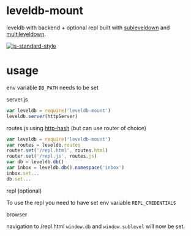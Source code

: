 # leveldb-mount

leveldb with backend + optional repl built with [subleveldown] and [multileveldown].

[![js-standard-style](https://cdn.rawgit.com/feross/standard/master/badge.svg)](https://github.com/feross/standard)

# usage

env variable `DB_PATH` needs to be set

server.js
```javascript
var leveldb = require('leveldb-mount')
leveldb.server(httpServer)
```

routes.js using [http-hash] (but can use router of choice)
```javascript
var leveldb = require('leveldb-mount')
var routes = leveldb.routes
router.set('/repl.html', routes.html)
router.set('/repl.js', routes.js)
var db = leveldb.db()
var inbox = leveldb.db().namespace('inbox')
inbox.set...
db.set...
```

repl (optional)

To use the repl you need to have set env variable `REPL_CREDENTIALS`

browser

navigation to /repl.html
`window.db` and `window.sublevel` will now be set.

[http-hash]: https://github.com/Matt-Esch/http-hash
[subleveldown]: https://github.com/mafintosh/subleveldown
[multileveldown]: https://github.com/mafintosh/multileveldown
